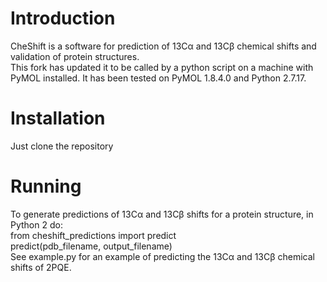 # Introduction

CheShift is a software for prediction of  13Cα and 13Cβ chemical shifts and validation of protein structures.
\
This fork has updated it to be called by a python script on a machine with PyMOL installed. It has been tested on PyMOL 1.8.4.0 and Python 2.7.17.

# Installation
Just clone the repository

# Running

To generate predictions of 13Cα and 13Cβ shifts for a protein structure, in Python 2 do:
\
from cheshift_predictions import predict
\
predict(pdb_filename, output_filename)
\
See example.py for an example of predicting the 13Cα and 13Cβ chemical shifts of 2PQE.

